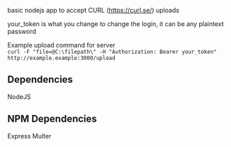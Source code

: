 basic nodejs app to accept CURL (https://curl.se/) uploads 

your_token is what you change to change the login, it can be any plaintext password

Example upload command for server <br>
`curl -F "file=@C:\filepath\" -H "Authorization: Bearer your_token" http://example.example:3000/upload`

## Dependencies
NodeJS
<br>
## NPM Dependencies
Express
Multer

